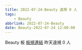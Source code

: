 ```yaml
---
title: 2022-07-24-Beauty 違規 0 人
tags:
    - Beauty
abbrlink: 2022-07-24-Beauty
date: Beauty-2022-07-24 12:00:00
---
```

Beauty 板 [板規連結](https://www.ptt.cc/bbs/Beauty/M.1630069980.A.84B.html)
昨天違規 0 人
